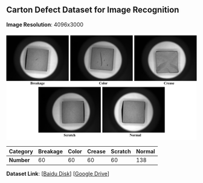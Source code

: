 ## Carton Defect Dataset for Image Recognition

**Image Resolution**: 4096x3000

![Defect_Image.png](https://github.com/Chan-Sun/Carton-Defect-Dataset/blob/master/Defect_Image.png)

| Category   | Breakage | Color | Crease | Scratch | Normal |
| ---------- | -------- | ----- | ------ | ------- | ------ |
| **Number** | 60       | 60    | 60     | 60      | 138    |

**Dataset Link**: [[Baidu Disk](https://pan.baidu.com/s/1B1ijznctjbAxNrzRUm_Idg?pwd=yc5x)] [[Google Drive](https://drive.google.com/file/d/1HTzwAYdo5b27QpFwjL-N7iKkQXgHYjmO/view?usp=sharing)]


